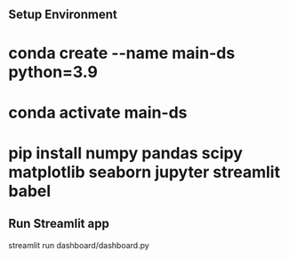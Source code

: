 ## Setup Environment
# conda create --name main-ds python=3.9
# conda activate main-ds
# pip install numpy pandas scipy matplotlib seaborn jupyter streamlit babel

## Run Streamlit app
streamlit run dashboard/dashboard.py